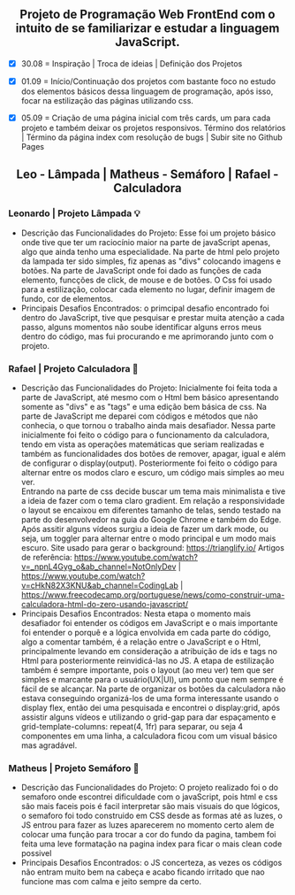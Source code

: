 <h2 align="center"> Projeto de Programação Web FrontEnd com o intuito de se familiarizar e estudar a linguagem JavaScript. </h2>

- [x] 30.08 = Inspiração | Troca de ideias | Definição dos Projetos
- [x] 01.09 = Início/Continuação dos projetos com bastante foco no estudo dos elementos básicos dessa linguagem de programação, após isso, focar na estilização das páginas utilizando css.
- [x] 05.09 = Criação de uma página inicial com três cards, um para cada projeto e também deixar os projetos responsivos. Término dos relatórios | Término da página index com resolução de bugs | Subir site no Github Pages


      
<h2 align="center">  Leo - Lâmpada | Matheus - Semáforo | Rafael - Calculadora </h2>



###  Leonardo | Projeto Lâmpada 💡
- Descrição das Funcionalidades do Projeto:
Esse foi um projeto básico onde tive que ter um raciocínio maior na parte de javaScript apenas, algo que ainda tenho uma especialidade. Na parte de html pelo projeto da lampada ter sido simples, fiz apenas as "divs" colocando imagens e botões. Na parte de JavaScript onde foi dado as funções de cada elemento, funcções de click, de mouse e de botões. O Css foi usado para a estilização, colocar cada elemento no lugar, definir imagem de fundo, cor de elementos.
- Principais Desafios Encontrados:
o primcipal desafio encontrado foi dentro do JavaScript, tive que pesquisar e prestar muita atenção a cada passo, alguns momentos não soube identificar alguns erros meus dentro do código, mas fui procurando e me aprimorando junto com o projeto.


###    Rafael | Projeto Calculadora 🧮
- Descrição das Funcionalidades do Projeto:
Inicialmente foi feita toda a parte de JavaScript, até mesmo com o Html bem básico apresentando somente as "divs" e as "tags" e uma edição bem básica de css.
Na parte de JavaScript me deparei com códigos e métodos que não conhecia, o que tornou o trabalho ainda mais desafiador. Nessa parte inicialmente foi feito o código para o funcionamento da calculadora, tendo em vista as operações matemáticas que seriam realizadas e também as funcionalidades dos botões de remover, apagar, igual e além de configurar o display(output). Posteriormente foi feito o código para alternar entre os modos claro e escuro, um código mais simples ao meu ver.  
Entrando na parte de css decide buscar um tema mais minimalista e tive a ideia de fazer com o tema claro gradient. Em relação a responsividade o layout se encaixou em diferentes tamanho de telas, sendo testado na parte do desenvolvedor na guia do Google Chrome e também do Edge. 
Após assitir alguns vídeos surgiu a ideia de fazer um dark mode, ou seja, um toggler para alternar entre o modo principal e um modo mais escuro.
Site usado para gerar o background: https://trianglify.io/
Artigos de referência: https://www.youtube.com/watch?v=_npnL4Gyg_o&ab_channel=NotOnlyDev | https://www.youtube.com/watch?v=cHkN82X3KNU&ab_channel=CodingLab | https://www.freecodecamp.org/portuguese/news/como-construir-uma-calculadora-html-do-zero-usando-javascript/
- Principais Desafios Encontrados:
Nesta etapa o momento mais desafiador foi entender os códigos em JavaScript e o mais importante foi entender o porquê e a lógica envolvida em cada parte do código, algo a comentar também, é a relação entre o JavaScript e o Html, principalmente levando em consideração a atribuição de ids e tags no Html para posteriormente reinvidicá-las no JS.
A etapa de estilização também é sempre importante, pois o layout (ao meu ver) tem que ser simples e marcante para o usuário(UX|UI), um ponto que nem sempre é fácil de se alcançar.
Na parte de organizar os botões da calculadora não estava conseguindo organizá-los de uma forma interessante usando o display flex, então dei uma pesquisada e encontrei o display:grid, após assistir alguns vídeos e utilizando o grid-gap para dar espaçamento e grid-template-columns: repeat(4, 1fr) para separar, ou seja 4 componentes em uma linha, a calculadora ficou com um visual básico mas agradável.

###     Matheus | Projeto Semáforo 🚦
- Descrição das Funcionalidades do Projeto:
O projeto realizado foi o do semaforo onde escontrei dificuldade com o javaScript, pois html e css são mais faceis pois é facil interpretar são mais visuais do que lógicos, o semaforo foi todo construido em CSS desde as formas até as luzes, o JS entrou para fazer as luzes aparecerem no momento certo alem de colocar uma função para trocar a cor do fundo da pagina, tambem foi feita uma leve formatação na pagina index para ficar o mais clean code possivel
- Principais Desafios Encontrados: o JS concerteza, as vezes os códigos não entram muito bem na cabeça e acabo ficando irritado que nao funcione mas com calma e jeito sempre da certo.

